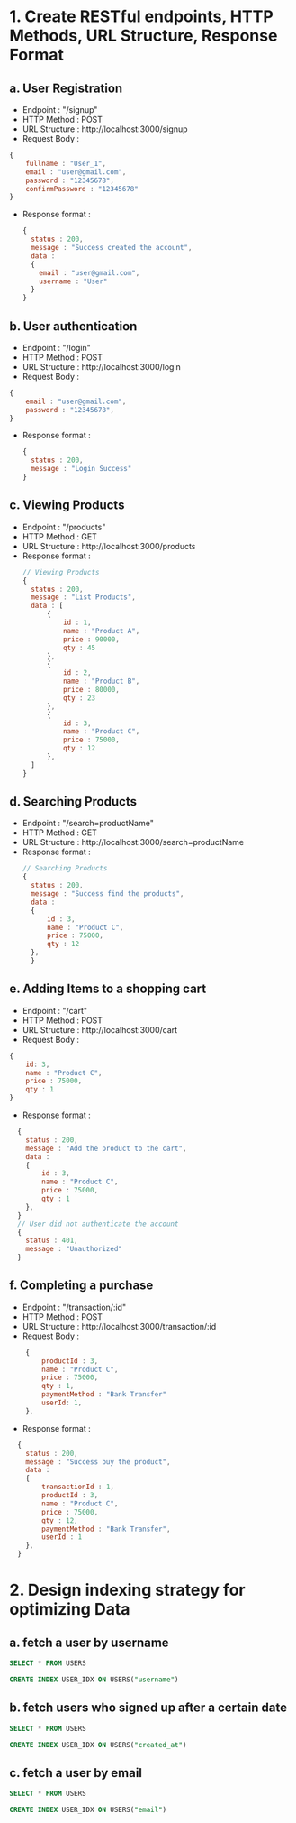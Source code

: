 # 1. Create RESTful endpoints, HTTP Methods, URL Structure, Response Format

## a. User Registration

- Endpoint : "/signup"
- HTTP Method : POST
- URL Structure : http://localhost:3000/signup
- Request Body :

```javascript
{
    fullname : "User_1",
    email : "user@gmail.com",
    password : "12345678",
    confirmPassword : "12345678"
}
```

- Response format :
  ```javascript
  {
    status : 200,
    message : "Success created the account",
    data :
    {
      email : "user@gmail.com",
      username : "User"
    }
  }
  ```

## b. User authentication

- Endpoint : "/login"
- HTTP Method : POST
- URL Structure : http://localhost:3000/login
- Request Body :

```javascript
{
    email : "user@gmail.com",
    password : "12345678",
}
```

- Response format :
  ```javascript
  {
    status : 200,
    message : "Login Success"
  }
  ```

## c. Viewing Products

- Endpoint : "/products"
- HTTP Method : GET
- URL Structure : http://localhost:3000/products
- Response format :
  ```javascript
  // Viewing Products
  {
    status : 200,
    message : "List Products",
    data : [
        {
            id : 1,
            name : "Product A",
            price : 90000,
            qty : 45
        },
        {
            id : 2,
            name : "Product B",
            price : 80000,
            qty : 23
        },
        {
            id : 3,
            name : "Product C",
            price : 75000,
            qty : 12
        },
    ]
  }
  ```

## d. Searching Products

- Endpoint : "/search=productName"
- HTTP Method : GET
- URL Structure : http://localhost:3000/search=productName
- Response format :
  ```javascript
  // Searching Products
  {
    status : 200,
    message : "Success find the products",
    data :
    {
        id : 3,
        name : "Product C",
        price : 75000,
        qty : 12
    },
    }
  ```

## e. Adding Items to a shopping cart

- Endpoint : "/cart"
- HTTP Method : POST
- URL Structure : http://localhost:3000/cart
- Request Body :

```javascript
{
    id: 3,
    name : "Product C",
    price : 75000,
    qty : 1
}
```

- Response format :

```javascript
  {
    status : 200,
    message : "Add the product to the cart",
    data :
    {
        id : 3,
        name : "Product C",
        price : 75000,
        qty : 1
    },
  }
  // User did not authenticate the account
  {
    status : 401,
    message : "Unauthorized"
  }
```

## f. Completing a purchase

- Endpoint : "/transaction/:id"
- HTTP Method : POST
- URL Structure : http://localhost:3000/transaction/:id
- Request Body :

```javascript
    {
        productId : 3,
        name : "Product C",
        price : 75000,
        qty : 1,
        paymentMethod : "Bank Transfer"
        userId: 1,
    },
```

- Response format :

```javascript
  {
    status : 200,
    message : "Success buy the product",
    data :
    {
        transactionId : 1,
        productId : 3,
        name : "Product C",
        price : 75000,
        qty : 12,
        paymentMethod : "Bank Transfer",
        userId : 1
    },
  }
```

# 2. Design indexing strategy for optimizing Data

## a. fetch a user by username

```sql
SELECT * FROM USERS

CREATE INDEX USER_IDX ON USERS("username")
```

## b. fetch users who signed up after a certain date

```sql
SELECT * FROM USERS

CREATE INDEX USER_IDX ON USERS("created_at")
```

## c. fetch a user by email

```sql
SELECT * FROM USERS

CREATE INDEX USER_IDX ON USERS("email")
```
